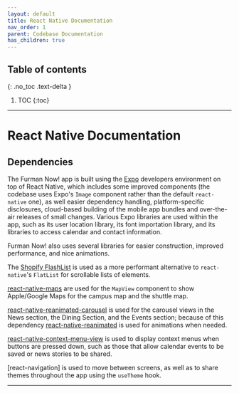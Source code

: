 ```yaml
---
layout: default
title: React Native Documentation
nav_order: 1
parent: Codebase Documentation
has_children: true
---
```

## Table of contents
{: .no_toc .text-delta }

1. TOC
{:toc}
---
# React Native Documentation
## Dependencies
The Furman Now! app is built using the [Expo] developers environment on top of React Native, which includes some improved components (the codebase uses Expo's `Image` component rather than the default `react-native` one), as well easier dependency handling, platform-specific disclosures, cloud-based building of the mobile app bundles and over-the-air releases of small changes. Various Expo libraries are used within the app, such as its user location library, its font importation library, and its libraries to access calendar and contact information.

Furman Now! also uses several libraries for easier construction, improved performance, and nice animations. 

The [Shopify FlashList] is used as a more performant alternative to `react-native`'s `FlatList` for scrollable lists of elements. 

[react-native-maps] are used for the `MapView` component to show Apple/Google Maps for the campus map and the shuttle map. 

[react-native-reanimated-carousel] is used for the carousel views in the News section, the Dining Section, and the Events section; because of this dependency [react-native-reanimated] is used for animations when needed.

[react-native-context-menu-view] is used to display context menus when buttons are pressed down, such as those that allow calendar events to be saved or news stories to be shared. 

[react-navigation] is used to move between screens, as well as to share themes throughout the app using the `useTheme` hook.



---
[Expo]: https://expo.dev/
[Shopify FlashList]: https://shopify.github.io/flash-list/
[react-native-maps]: https://github.com/react-native-maps/react-native-maps
[react-native-reanimated-carousel]: https://reanimated-carousel.dev/
[react-native-reanimated]: https://docs.swmansion.com/react-native-reanimated/
[react-native-context-menu-view]: https://github.com/mpiannucci/react-native-context-menu-view
